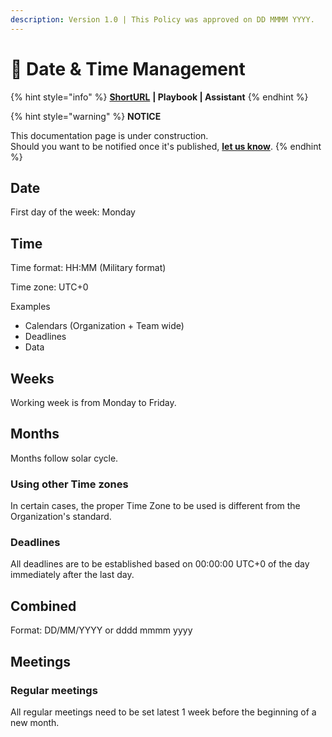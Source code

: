 ```yaml
---
description: Version 1.0 | This Policy was approved on DD MMMM YYYY.
---
```


# 🚧 Date & Time Management

{% hint style="info" %}
[**ShortURL**](https://tiof.click/TIOFPolicyDTM) **| Playbook | Assistant**
{% endhint %}

{% hint style="warning" %}
**NOTICE**

This documentation page is under construction.\
Should you want to be notified once it's published, [**let us know**](https://tiof.click/TIOFTarianUpdatesService).
{% endhint %}

## Date

First day of the week: Monday



## Time

Time format: HH:MM (Military format)

Time zone: UTC+0



Examples

* Calendars (Organization + Team wide)
* Deadlines
* Data



## Weeks

Working week is from Monday to Friday.

## Months

Months follow solar cycle.







### Using other Time zones

In certain cases, the proper Time Zone to be used is different from the Organization's standard.



### Deadlines

All deadlines are to be established based on 00:00:00 UTC+0 of the day immediately after the last day.



## Combined

Format: DD/MM/YYYY or dddd mmmm yyyy





## Meetings



### Regular meetings

All regular meetings need to be set latest 1 week before the beginning of a new month.















